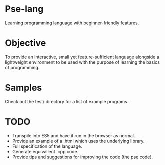 # Pse-lang
Learning programming language with beginner-friendly features.

# Objective
To provide an interactive, small yet feature-sufficient language alongside a lightweight environment to be used with the purpose of learning the basics of programming.

# Samples
Check out the test/ directory for a list of example programs.

# TODO
* Transpile into ES5 and have it run in the browser as normal.
* Provide an example of a .html which uses the underlying library.
* Full specification of the language.
* Generate equivallent .cpp code.
* Provide tips and suggestions for improving the code (the pse code).
